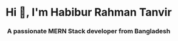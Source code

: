 <h1 align="center">Hi 👋, I'm Habibur Rahman Tanvir</h1>
<h3 align="center">A passionate MERN Stack developer from Bangladesh</h3>

